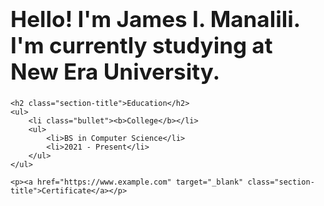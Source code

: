 <!DOCTYPE html>
<html>
<head>
    <style>
        /* Define CSS classes for different styles */
        .header {
            font-size: 35px;
            font-weight: bold;
        }
        .section-title {
            font-size: 25px;
            font-weight: bold;
        }
        .bullet {
            font-size: 25px;
        }
    </style>
</head>
<body>
    <h1 class="header">Hello! I'm James I. Manalili. I'm currently studying at New Era University.</h1>

    <h2 class="section-title">Education</h2>
    <ul>
        <li class="bullet"><b>College</b></li>
        <ul>
            <li>BS in Computer Science</li>
            <li>2021 - Present</li>
        </ul>
    </ul>

    <p><a href="https://www.example.com" target="_blank" class="section-title">Certificate</a></p>
</body>
</html>
